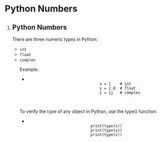 # Python Numbers
<!DOCTYPE html>
<html>
<body>
    <ol>
        <li>
            <h2>Python Numbers</h2>
            <p>There are three numeric types in Python:</p>
            <ul>
                <li><code>int</code> </li>
                <li><code>float</code> </li>
                <li><code>complex</code> </li>
                <p>Example.</p>
                <ul>
                    <li>
                        <pre>
                            <code>
                                x = 1    # int
                                y = 2.8  # float
                                z = 1j   # complex
                            </code>
                        </pre>
                    </li>
                </ul>
                <p>To verify the type of any object in Python, use the type() function:</p>
                <ul>
                    <li>
                        <code>
                            print(type(x))
                            print(type(y))
                            print(type(z))
                        </code>
                    </li>
                </ul>
            </ul>
        </li>
    </ol>
</body>
</html>